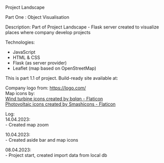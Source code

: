 Project Landscape

Part One : Object Visualisation

Description:
Part of Project Landscape - Flask server created to visualize places
where company develop projects

Technologies:
 - JavaScript
 - HTML & CSS
 - Flask (as server provider)
 - Leaflet (map based on OpenStreetMap)

This is part 1.1 of project.
Build-ready site available at: <work in progress>

Company logo from: https://logo.com/ </br>
Map icons by: </br>
<a href="https://www.flaticon.com/free-icons/wind-turbine" title="wind turbine icons">Wind turbine icons created by bqlqn - Flaticon</a> </br>
<a href="https://www.flaticon.com/free-icons/photovoltaic" title="photovoltaic icons">Photovoltaic icons created by Smashicons - Flaticon</a>

Log: </br>
14.04.2023: </br> - Created map zoom </br>

10.04.2023: </br> - Created aside bar and map icons </br>

08.04.2023: </br> - Project start, created import data from local db </br>
